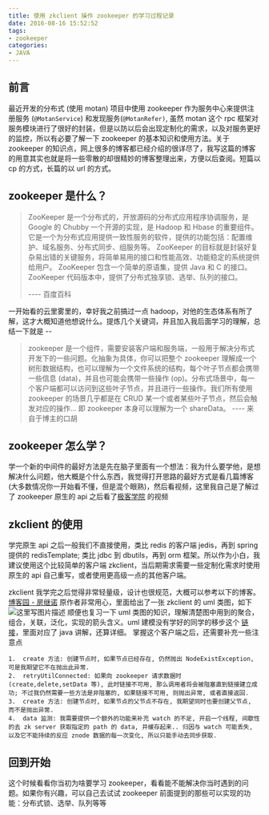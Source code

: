 ```yaml
---
title: 使用 zkclient 操作 zookeeper 的学习过程记录
date: 2016-08-16 15:52:52
tags: 
- zookeeper
categories: 
- JAVA
---
```




前言
--

最近开发的分布式 (使用 motan) 项目中使用 zookeeper 作为服务中心来提供注册服务 (`@MotanService`) 和发现服务(`@MotanRefer)`, 虽然 motan 这个 rpc 框架对服务模块进行了很好的封装，但是以防以后会出现定制化的需求，以及对服务更好的监控，所以有必要了解一下 zookeeper 的基本知识和使用方法。关于 zookeeper 的知识点，网上很多的博客都已经介绍的很详尽了，我写这篇的博客的用意其实也就是将一些零散的却很精妙的博客整理出来，方便以后查阅。短篇以 cp 的方式，长篇的以 url 的方式。

zookeeper 是什么？
-------------


> ZooKeeper 是一个分布式的，开放源码的分布式应用程序协调服务，是 Google 的 Chubby 一个开源的实现，是 Hadoop 和 Hbase 的重要组件。它是一个为分布式应用提供一致性服务的软件，提供的功能包括：配置维护、域名服务、分布式同步、组服务等。
> ZooKeeper 的目标就是封装好复杂易出错的关键服务，将简单易用的接口和性能高效、功能稳定的系统提供给用户。
> ZooKeeper 包含一个简单的原语集，提供 Java 和 C 的接口。 ZooKeeper 代码版本中，提供了分布式独享锁、选举、队列的接口。
>
> ---- 百度百科

一开始看的云里雾里的，幸好我之前搞过一点 hadoop，对他的生态体系有所了解，这才大概知道他想说什么。提炼几个关键词，并且加入我后面学习的理解，总结一下就是 --

> zookeeper 是一个组件，需要安装客户端和服务端，一般用于解决分布式开发下的一些问题。化抽象为具体，你可以把整个 zookeeper 理解成一个树形数据结构，也可以理解为一个文件系统的结构，每个叶子节点都会携带一些信息 (data)，并且也可能会携带一些操作 (op)。分布式场景中，每一个客户端都可以访问到这些叶子节点，并且进行一些操作。我们所有使用 zookeeper 的场景几乎都是在 CRUD 某一个或者某些叶子节点，然后会触发对应的操作... 即 zookeeper 本身可以理解为一个 shareData。
> ---- 来自于博主的口胡

zookeeper 怎么学？
-------------
学一个新的中间件的最好方法是先在脑子里面有一个想法：我为什么要学他，是想解决什么问题，他大概是个什么东西，我觉得打开思路的最好方式是看几篇博客 (大多数情况你一开始看不懂，但是混个眼熟)，然后看视频，这里我自己是了解过了 zookeeper 原生的 api 之后看了[极客学院](http://www.jikexueyuan.com/course/zookeeper/) 的视频

<!-- more -->

zkclient 的使用
-----------
学完原生 api 之后一般我们不直接使用，类比 redis 的客户端 jedis，再到 spring 提供的 redisTemplate; 类比 jdbc 到 dbutils，再到 orm 框架。所以作为小白，我建议使用这个比较简单的客户端 zkclient，当后期需求需要一些定制化需求时使用原生的 api 自己重写，或者使用更高级一点的其他客户端。

zkclient 我学完之后觉得非常轻量级，设计也很规范，大概可以参考以下的博客。
[博客园 - 房继诺](http://www.cnblogs.com/f1194361820/p/5575206.html)
原作者非常用心，里面给出了一张 zkclient 的 uml 类图，如下
![这里写图片描述](http://img.blog.csdn.net/20170204020203065?watermark/2/text/aHR0cDovL2Jsb2cuY3Nkbi5uZXQvdTAxMzgxNTU0Ng==/font/5a6L5L2T/fontsize/400/fill/I0JBQkFCMA==/dissolve/70/gravity/SouthEast)
顺便也复习一下 uml 类图的知识，理解清楚图中用到的聚合，组合，关联，泛化，实现的箭头含义。uml 建模没有学好的同学的移步这个 [链接](http://justsee.iteye.com/blog/808799)，里面对应了 java 讲解，还算详细。
掌握这个客户端之后，还需要补充一些注意点

    1.  create 方法: 创建节点时, 如果节点已经存在, 仍然抛出 NodeExistException, 可是我期望它不在抛出此异常.
    2.  retryUtilConnected: 如果向 zookeeper 请求数据时 (create,delete,setData 等), 此时链接不可用, 那么调用者将会被阻塞直到链接建立成功; 不过我仍然需要一些方法是非阻塞的, 如果链接不可用, 则抛出异常, 或者直接返回.
    3.  create 方法: 创建节点时, 如果节点的父节点不存在, 我期望同时也要创建父节点, 而不是抛出异常.
    4.  data 监测: 我需要提供一个额外的功能来补充 watch 的不足, 开启一个线程, 间歇性的去 zk server 获取指定的 path 的 data, 并缓存起来.. 归因与 watch 可能丢失, 以及它不能持续的反应 znode 数据的每一次变化, 所以只能手动去同步获取.

回到开始
----
这个时候看看你当初为啥要学习 zookeeper，看看能不能解决你当时遇到的问题。如果你有兴趣，可以自己去试试 zookeeper 前面提到的那些可以实现的功能：分布式锁、选举、队列等等

